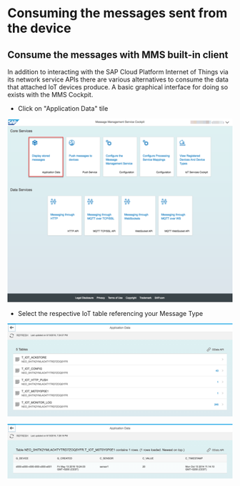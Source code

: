 # Consuming the messages sent from the device

## Consume the messages with MMS built-in client

In addition to interacting with the SAP Cloud Platform Internet of Things via its network service APIs there are various alternatives to consume the data that attached IoT
devices produce. A basic graphical interface for doing so exists with the MMS Cockpit.

* Click on "Application Data" tile

![MMS Consume Built-in](../../../../images/mms_consume_builtin_01.png)

* Select the respective IoT table referencing your Message Type

![MMS Consume Built-in](../../../../images/mms_consume_builtin_02.png)

![MMS Consume Built-in](../../../../images/mms_consume_builtin_02a.png)